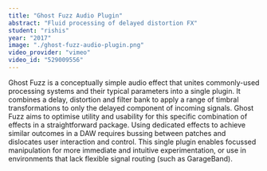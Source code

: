```yaml
---
title: "Ghost Fuzz Audio Plugin"
abstract: "Fluid processing of delayed distortion FX"
student: "rishis"
year: "2017"
image: "./ghost-fuzz-audio-plugin.png"
video_provider: "vimeo"
video_id: "529009556"
---
```

Ghost Fuzz is a conceptually simple audio effect that unites commonly-used processing systems and their typical parameters into a single plugin. It combines a delay, distortion and filter bank to apply a range of timbral transformations to only the delayed component of incoming signals. Ghost Fuzz aims to optimise utility and usability for this specific combination of effects in a straightforward package. Using dedicated effects to achieve similar outcomes in a DAW requires bussing between patches and dislocates user interaction and control. This single plugin enables focussed manipulation for more immediate and intuitive experimentation, or use in environments that lack flexible signal routing (such as GarageBand).